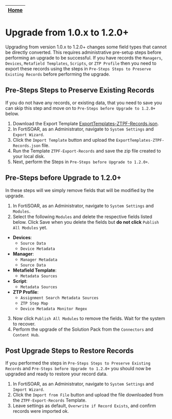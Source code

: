 | [Home](../README.md) |
|----------------------|

# Upgrade from 1.0.x to 1.2.0+

Upgrading from version 1.0.x to 1.2.0+ changes some field types that cannot be directly converted. This requires administrative pre-setup steps before performing an upgrade to be successful. If you have records the `Managers`, `Devices`, `Metafield Templates`, `Scripts`, or `ZTP Profile` then you need to export these records using the steps in `Pre-Steps Steps to Preserve Existing Records` before performing the upgrade. 

## Pre-Steps Steps to Preserve Existing Records

If you do not have any records, or existing data, that you need to save you can skip this step and move on to `Pre-Steps before Upgrade to 1.2.0+` below. 

1. Download the Export Template [ExportTemplates-ZTPF-Records.json](./ExportTemplates-ZTPF-Records.json). 
2. In FortiSOAR, as an Administrator, navigate to `System Settings` and `Export Wizard`.
3. Click the `Import Template` button and upload the `ExportTemplates-ZTPF-Records.json` file. 
4. Run the Template `ZTPF-Export-Records` and save the zip file created to your local disk. 
5. Next, perform the Steps in `Pre-Steps before Upgrade to 1.2.0+`. 

## Pre-Steps before Upgrade to 1.2.0+

In these steps will we simply remove fields that will be modified by the upgrade. 

1. In FortiSOAR, as an Administrator, navigate to `System Settings` and `Modules`.
2. Select the following `Modules` and delete the respective fields listed below. Click Save when you delete the fields but **do not click** `Publish All Modules` yet. 
  - **Devices**:
    - `Source Data`
    - `Device Metadata`
  - **Manager**:
    - `Manager Metadata`
    - `Source Data`
  - **Metafield Template**:
    - `Metadata Sources`
  - **Script**:
    - `Metadata Sources`
  - **ZTP Profile**:
    - `Assignment Search Metadata Sources`
    - `ZTP Step Map`
    - `Device Metadata Monitor Regex`
3. Now click `Publish All Modules` to remove the fields. Wait for the system to recover. 
4. Perform the upgrade of the Solution Pack from the `Connectors` and `Content Hub`.

## Post Upgrade Steps to Restore Records

If you performed the steps in `Pre-Steps Steps to Preserve Existing Records` and `Pre-Steps before Upgrade to 1.2.0+` you should now be upgraded and ready to restore your record data. 

1. In FortiSOAR, as an Administrator, navigate to `System Settings` and `Import Wizard`.
2. Click the `Import from File` button and upload the file downloaded from the `ZTPF-Export-Records` Template. 
3. Leave settings as default, `Overwrite if Record Exists`, and confirm records were imported ok. 